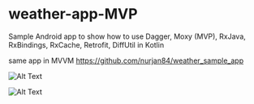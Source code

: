 # weather-app-MVP

Sample Android app to show how to use Dagger, Moxy (MVP), RxJava, RxBindings, RxCache, Retrofit, DiffUtil in Kotlin

same app in MVVM https://github.com/nurjan84/weather_sample_app

![Alt Text](https://github.com/nurjan84/weather_sample_app/blob/master/ezgif.com-video-to-gif%20(1).gif)

![Alt Text](https://media.giphy.com/media/vFKqnCdLPNOKc/giphy.gif)

